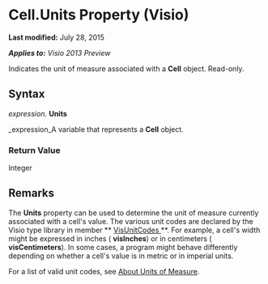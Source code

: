 
# Cell.Units Property (Visio)

 **Last modified:** July 28, 2015

 _**Applies to:** Visio 2013 Preview_

Indicates the unit of measure associated with a  **Cell** object. Read-only.


## Syntax

 _expression_. **Units**

 _expression_A variable that represents a  **Cell** object.


### Return Value

Integer


## Remarks

The  **Units** property can be used to determine the unit of measure currently associated with a cell's value. The various unit codes are declared by the Visio type library in member ** [VisUnitCodes ](fce91c1b-d5c2-6522-2446-0b8f6cacbc84.md)**. For example, a cell's width might be expressed in inches ( **visInches**) or in centimeters ( **visCentimeters**). In some cases, a program might behave differently depending on whether a cell's value is in metric or in imperial units.

For a list of valid unit codes, see  [About Units of Measure](b6140312-b8e6-0cf2-9fe0-b14e800216bf.md).

